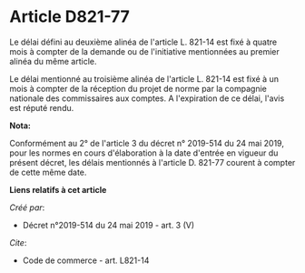 # Article D821-77

Le délai défini au deuxième alinéa de l'article L. 821-14 est fixé à quatre mois à compter de la demande ou de l'initiative
mentionnées au premier alinéa du même article. 

Le délai mentionné au troisième alinéa de l'article L. 821-14 est fixé à un mois à compter de la réception du projet de norme
par la compagnie nationale des commissaires aux comptes. A l'expiration de ce délai, l'avis est réputé rendu.

**Nota:**

Conformément au 2° de l'article 3 du décret n° 2019-514 du 24 mai 2019, pour les normes en cours d'élaboration à la date
d'entrée en vigueur du présent décret, les délais mentionnés à l'article D. 821-77 courent à compter de cette même date.

**Liens relatifs à cet article**

_Créé par_:

  - Décret n°2019-514 du 24 mai 2019 - art. 3 (V)

_Cite_:

  - Code de commerce - art. L821-14
